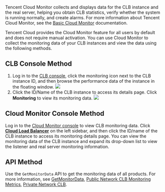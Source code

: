 Tencent Cloud Monitor collects and displays data for the CLB instance and the real server, helping you obtain CLB statistics, verify whether the system is running normally, and create alarms. For more information about Tencent Cloud Monitor, see the [Basic Cloud Monitor](https://intl.cloud.tencent.com/doc/product/248) documentation.

Tencent Cloud provides the Cloud Monitor feature for all users by default and does not require manual activation. You can use Cloud Monitor to collect the monitoring data of your CLB instances and view the data using the following methods.

## CLB Console Method
1. Log in to the [CLB console](https://console.cloud.tencent.com/clb), click the monitoring icon next to the CLB instance ID, and then browse the performance data of the instance in the floating window.
![](https://main.qcloudimg.com/raw/6580c81d6fd1eee2234fcb5262a976bb.png)
2. Click the ID/Name of the CLB instance to access its details page. Click **Monitoring** to view its monitoring data.
![](https://main.qcloudimg.com/raw/3eb231b336c9325ae16bfe2937e41b39.png)

## Cloud Monitor Console Method
Log in to the [Cloud Monitor console](https://console.cloud.tencent.com/monitor/overview) to view CLB monitoring data. Click **[Cloud Load Balancer](https://console.cloud.tencent.com/monitor/clb)** on the left sidebar, and then click the ID/name of the CLB instance to access its monitoring details page. You can view the monitoring data of the CLB instance and expand its drop-down list to view the listener and real server monitoring information.

## API Method
Use the `GetMonitorData` API to get the monitoring data of all products. For more information, see [GetMonitorData](https://intl.cloud.tencent.com/document/product/248/33881), [Public Network CLB Monitoring Metrics](https://intl.cloud.tencent.com/document/product/248/10997), [Private Network CLB](https://intl.cloud.tencent.com/document/product/248/39529).
